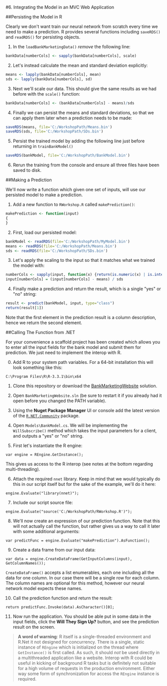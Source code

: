 #6. Integrating the Model in an MVC Web Application

##Persisting the Model in R

Clearly we don't want train our neural network from scratch every time we need to make a prediction. R provides several functions including `saveRDS()` and `readRDS()` for persisting objects.

1. In the `loadBankMarketingData()` _remove_ the following line:
  ```R
  bankData[numberCols] <- sapply(bankData[numberCols], scale)
  ```

2. Let's instead calculate the mean and standard deviation explicitly:
  ```R
  means <- lapply(bankData[numberCols], mean)
  sds <- lapply(bankData[numberCols], sd)
  ```
  
3. Next we'll scale our data. This should give the same results as we had before with the `scale()` function:
  ```R
  bankData[numberCols] <- (bankData[numberCols] - means)/sds
  ```
  
4. Finally we can persist the means and standard deviations, so that we can apply them later when a prediction needs to be made:
  ```R
  saveRDS(means, file='C:/WorkshopPath/Means.bin')
  saveRDS(sds, file='C:/WorkshopPath/SDs.bin')
  ```

5. Persist the trained model by adding the following line just before returning in `trainBankModel()`
  ```R
  saveRDS(bankModel, file='C:/WorkshopPath/BankModel.bin')
  ```

6. Rerun the training from the console and ensure all three files have been saved to disk.


##Making a Prediction

We'll now write a function which given one set of inputs, will use our persisted model to make a prediction.

1. Add a new function to `RWorkshop.R` called `makePrediction()`:
  ```R
  makePrediction <- function(input)
  {
  }
  ```
 
2. First, load our persisted model:
  
  ```R
  bankModel <- readRDS(file='C:/WorkshopPath/MyModel.bin')
  means <- readRDS(file='C:/WorkshopPath/Means.bin')
  sds <- readRDS(file='C:/WorkshopPath/SDs.bin')
  ```
  
3. Let's apply the scaling to the input so that it matches what we trained the model with:
  ```R
  numberCols <- sapply(input, function(x) {return(is.numeric(x) | is.integer(x))})
  input[numberCols] = (input[numberCols] - means) / sds
  ```

4. Finally make a prediction and return the result, which is a single "yes" or "no" string:
  ```R
  result <- predict(bankModel, input, type="class")
  return(result[1])
  ```
  
  Note that the first element in the prediction result is a column description, hence we return the second element.
  

##Calling The Function from .NET

For your convenience a scaffold project has been created which allows you to enter all the input fields for the bank model and submit them for prediction. We just need to implement the interop with R.

0. Add R to your system path variables. For a 64-bit installation this will look something like this:

  ```
  C:\Program Files\R\R-3.3.1\bin\x64
  ```

1. Clone this repository or download the [BankMarketingWebsite](BankMarketingWebsite) solution.

2. Open `BankMarketingWebsite.sln` (be sure to restart it if you already had it open before you changed the PATH variable).

3. Using the __Nuget Package Manager__ UI or console add the latest version of the [`R.NET.Community`](https://www.nuget.org/packages/R.NET.Community/) package.

4. Open `Models\BankModel.cs`. We will be implementing the `WillSubscribe()` method which takes the input parameters for a client, and outputs a "yes" or "no" string.

5. First let's instantiate the R engine:
  
  ```CSharp
  var engine = REngine.GetInstance();
  ```
  
  This gives us access to the R interop (see notes at the bottom regarding multi-threading).
  
6. Attach the required `nnet` library. Keep in mind that we would typically do this in our script itself but for the sake of the example, we'll do it here:

  ```CSharp
  engine.Evaluate("library(nnet)");
  ```

7. Include our script source file:

  ```CSharp
  engine.Evaluate("source('C:/WorkshopPath/RWorkshop.R')");
  ```
  
8. We'll now create an expression of our prediction function. Note that this will not actually call the function, but rather gives us a way to call it later with some additional arguments:

  ```CSharp
  var predictFunc = engine.Evaluate("makePrediction").AsFunction();
  ```
  
9. Create a data frame from our input data:
  ```CSharp
  var data = engine.CreateDataFrame(GetInputColumns(input), GetColumnNames());
  ```
  
  `CreateDataFrame()` accepts a list enumerables, each one including all the data for one column. In our case there will be a single row for each column. The column names are optional for this method, however our neural network model expects these names.
  
10. Call the prediction function and return the result:
  ```CSharp
  return predictFunc.Invoke(data).AsCharacter()[0];
  ```

11. Now run the application. You should be able put in some data in the input fields, click the __Will They Sign Up?__ button, and see the prediction result on the screen.


> __A word of warning__: R itself is a single-threaded environment and R.Net it not designed for concurrency. There is a single, static instance of `REngine` which is initialized on the thread where `GetInstance()` is first called. As such, it should _not_ be used directly in a multithreaded application like a website.
Interop with R could be useful in kicking of background R tasks but is definitely not suitable for a high volume of requests in the production environment. Either way some form of synchronization for access the `REngine` instance is required.
>

